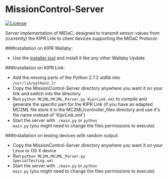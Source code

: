 # MissionControl-Server
[![License](https://img.shields.io/badge/license-MIT-brightgreen.svg?style=flat)](https://github.com/team-items/MissionControl-Server/blob/master/LICENSE)

Server implementation of MIDaC, designed to transmit sensor values from (currently) the KIPR Link to client devices supporting the MIDaC Protocol. 

###Installation on KIPR Wallaby:
* Use the [installer tool](http://missioncontrol.robo4you.at/wallaby_updateMC.zip) and install it like any other Wallaby Update 

###Installation on KIPR Link:
* Add the missing parts of the Python 2.7.2 stdlib into <code>/usr/lib/python2.7/</code>
* Copy the MissionControl-Server directory anywhere you want it on your link and switch into the directory
* Run <code>python MC2ML/MC2ML\_Parser.py KiprLink.xml</code> to compile and generate the specific part for the KIPR Link (if you have an adapted MC2ML file store it in the MC2ML/controller_files directory and use it's file name instead of 'KiprLink.xml')
* Start the server with <code>./main.py</code> or <code>python main.py</code> (you might need to change the files permissions to execute)

###Installation on testing devices with random output:
* Copy the MissionControl-Server directory anywhere you want it on your Linux or OS X device
* Run <code>python MC2ML/MC2ML\_Parser.py SpecialTesting.xml</code> 
* Start the server with <code>./main.py</code> or <code>python main.py</code> (you might need to change the files permissions to execute)
